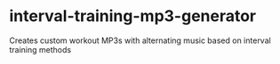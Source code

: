 # interval-training-mp3-generator
Creates custom workout MP3s with alternating music based on interval training methods
